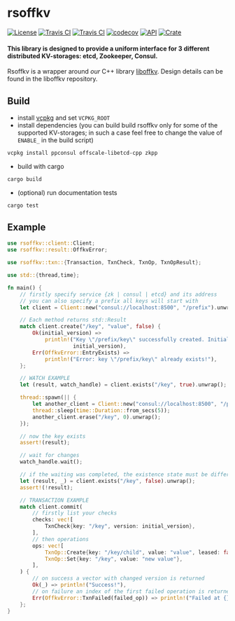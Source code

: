 rsoffkv
=======
[![License](https://img.shields.io/badge/license-Apache--2.0%20OR%20MIT-blue.svg)](https://opensource.org/licenses/Apache-2.0)
[![Travis CI](http://badges.herokuapp.com/travis/offscale/rsoffkv?branch=master&label=OSX&env=BADGE=osx&style=flat-square)](https://travis-ci.org/offscale/rsoffkv)
[![Travis CI](http://badges.herokuapp.com/travis/offscale/rsoffkv?branch=master&label=Linux&env=BADGE=linux&style=flat-square)](https://travis-ci.org/offscale/rsoffkv)
[![codecov](https://codecov.io/gh/offscale/rsoffkv/graphs/badge.svg)](https://codecov.io/gh/offscale/rsoffkv)
[![API](https://docs.rs/rsoffkv/badge.svg)](https://docs.rs/rsoffkv)
[![Crate](https://img.shields.io/crates/v/rsoffkv.svg)](https://crates.io/crates/rsoffkvv)

#### This library is designed to provide a uniform interface for 3 different distributed KV-storages: etcd, Zookeeper, Consul.

Rsoffkv is a wrapper around _our_ C++ library [liboffkv](https://github.com/offscale/liboffkv).
Design details can be found in the liboffkv repository.

## Build

- install [vcpkg](https://github.com/microsoft/vcpkg) and set `VCPKG_ROOT`
- install dependencies (you can build build rsoffkv only for some of the supported KV-storages;
in such a case feel free to change the value of `ENABLE_` in the build script)
```sh
vcpkg install ppconsul offscale-libetcd-cpp zkpp
```
- build with cargo
```sh
cargo build
```
- (optional) run documentation tests
```sh
cargo test
```

## Example
```rust
use rsoffkv::client::Client;
use rsoffkv::result::OffkvError;

use rsoffkv::txn::{Transaction, TxnCheck, TxnOp, TxnOpResult};

use std::{thread,time};

fn main() {
    // firstly specify service {zk | consul | etcd} and its address
    // you can also specify a prefix all keys will start with
    let client = Client::new("consul://localhost:8500", "/prefix").unwrap();

    // Each method returns std::Result
    match client.create("/key", "value", false) {
        Ok(initial_version) =>
            println!("Key \"/prefix/key\" successfully created. Initial version: {}",
                     initial_version),
        Err(OffkvError::EntryExists) =>
            println!("Error: key \"/prefix/key\" already exists!"),
    };

    // WATCH EXAMPLE
    let (result, watch_handle) = client.exists("/key", true).unwrap();

    thread::spawn(|| {
        let another_client = Client::new("consul://localhost:8500", "/prefix", false).unwrap();
        thread::sleep(time::Duration::from_secs(5));
        another_client.erase("/key", 0).unwrap();
    });

    // now the key exists
    assert!(result);

    // wait for changes
    watch_handle.wait();

    // if the waiting was completed, the existence state must be different
    let (result, _) = client.exists("/key", false).unwrap();
    assert!(!result);

    // TRANSACTION EXAMPLE
    match client.commit(
        // firstly list your checks
        checks: vec![
            TxnCheck{key: "/key", version: initial_version},
        ],
        // then operations
        ops: vec![
            TxnOp::Create{key: "/key/child", value: "value", leased: false},
            TxnOp::Set{key: "/key", value: "new value"},
        ],
    ) {
        // on success a vector with changed version is returned
        Ok(_) => println!("Success!"),
        // on failure an index of the first failed operation is returned
        Err(OffkvError::TxnFailed(failed_op)) => println!("Failed at {}", failed_op),
    };
}
```
